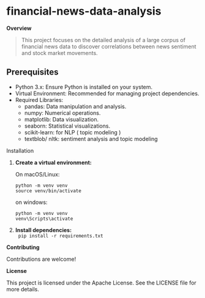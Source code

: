 # financial-news-data-analysis

**Overview**
> This project focuses on the detailed analysis of a large corpus of financial news data to discover correlations between news sentiment and stock market movements. 


## Prerequisites
* Python 3.x: Ensure Python is installed on your system.
* Virtual Environment: Recommended for managing project dependencies.
* Required Libraries:
  - pandas: Data manipulation and analysis.
  - numpy: Numerical operations.
  - matplotlib: Data visualization.
  - seaborn: Statistical visualizations.
  - scikit-learn: for NLP ( topic modeling )
  - textblob/ nltk: sentiment analysis and topic modeling

Installation

1. **Create a virtual environment:**

   On macOS/Linux:
   ```
   python -m venv venv 
   source venv/bin/activate
   ```
   on windows:

   ```
   python -m venv venv
   venv\Scripts\activate
   ```

2. **Install dependencies:**   
   ``` pip install -r requirements.txt```


**Contributing**

Contributions are welcome!

**License**

This project is licensed under the Apache License. See the LICENSE file for more details.